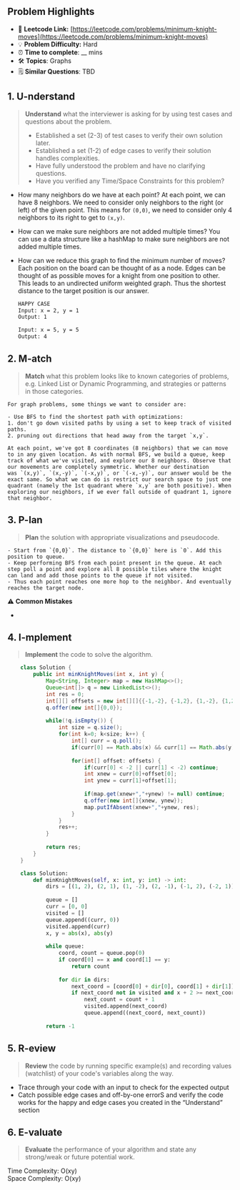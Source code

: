 ## Problem Highlights

* 🔗 **Leetcode Link:** [https://leetcode.com/problems/minimum-knight-moves](https://leetcode.com/problems/minimum-knight-moves) 
* 💡 **Problem Difficulty:** Hard
* ⏰ **Time to complete**: __ mins
* 🛠️ **Topics**: Graphs
* 🗒️ **Similar Questions**: TBD


## 1. **U-nderstand**

> **Understand** what the interviewer is asking for by using test cases and questions about the problem.
> 
> - Established a set (2-3) of test cases to verify their own solution later.
> - Established a set (1-2) of edge cases to verify their solution handles complexities.
> - Have fully understood the problem and have no clarifying questions.
> - Have you verified any Time/Space Constraints for this problem?

- How many neighbors do we have at each point?
At each point, we can have 8 neighbors. We need to consider only neighbors to the right (or left) of the given point. This means for `(0,0)`, we need to consider only 4 neighbors to its right to get to `(x,y)`.
    
- How can we make sure neighbors are not added multiple times?
You can use a data structure like a hashMap to make sure neighbors are not added multiple times.
    
- How can we reduce this graph to find the minimum number of moves?
Each position on the board can be thought of as a node. Edges can be thought of as possible moves for a knight from one position to other. This leads to an undirected uniform weighted graph. Thus the shortest distance to the target position is our answer.
    
    ```markdown
    HAPPY CASE
    Input: x = 2, y = 1
    Output: 1
    
    Input: x = 5, y = 5
    Output: 4
    ```
    
## 2. M-atch

> **Match** what this problem looks like to known categories of problems, e.g. Linked List or Dynamic Programming, and strategies or patterns in those categories.
    
    For graph problems, some things we want to consider are:
    
    - Use BFS to find the shortest path with optimizations:
    1. don't go down visited paths by using a set to keep track of visited paths.
    2. pruning out directions that head away from the target `x,y`. 
    
    At each point, we've got 8 coordinates (8 neighbors) that we can move to in any given location. As with normal BFS, we build a queue, keep track of what we've visited, and explore our 8 neighbors. Observe that our movements are completely symmetric. Whether our destination was `(x,y)`, `(x,-y)`, `(-x,y)`, or `(-x,-y)`, our answer would be the exact same. So what we can do is restrict our search space to just one quadrant (namely the 1st quadrant where `x,y` are both positive). When exploring our neighbors, if we ever fall outside of quadrant 1, ignore that neighbor. 
    
## 3. P-lan
    
> **Plan** the solution with appropriate visualizations and pseudocode.
    
    - Start from `{0,0}`. The distance to `{0,0}` here is `0`. Add this position to queue.
    - Keep performing BFS from each point present in the queue. At each step poll a point and explore all 8 possible tiles where the knight can land and add those points to the queue if not visited.
    - Thus each point reaches one more hop to the neighbor. And eventually reaches the target node.

⚠️ **Common Mistakes**

* 


## 4. I-mplement

> **Implement** the code to solve the algorithm.
    
```java
    class Solution {
        public int minKnightMoves(int x, int y) {
            Map<String, Integer> map = new HashMap<>();
            Queue<int[]> q = new LinkedList<>();
            int res = 0;
            int[][] offsets = new int[][]{{-1,-2}, {-1,2}, {1,-2}, {1,2}, {-2,-1}, {-2,1}, {2,-1}, {2,1}};
            q.offer(new int[]{0,0});
            
            while(!q.isEmpty()) {
                int size = q.size();
                for(int k=0; k<size; k++) {
                    int[] curr = q.poll();
                    if(curr[0] == Math.abs(x) && curr[1] == Math.abs(y)) return res;
    
                    for(int[] offset: offsets) {
                        if(curr[0] < -2 || curr[1] < -2) continue;
                        int xnew = curr[0]+offset[0];
                        int ynew = curr[1]+offset[1];
                        
                        if(map.get(xnew+","+ynew) != null) continue;
                        q.offer(new int[]{xnew, ynew});
                        map.putIfAbsent(xnew+","+ynew, res);
                    }
                }
                res++;
            }
            
            return res;
        }
    }
```

```python
    class Solution:
        def minKnightMoves(self, x: int, y: int) -> int:
            dirs = [(1, 2), (2, 1), (1, -2), (2, -1), (-1, 2), (-2, 1)]
            
            queue = []
            curr = [0, 0]
            visited = []
            queue.append((curr, 0))
            visited.append(curr)
            x, y = abs(x), abs(y)
         
            while queue:
                coord, count = queue.pop(0)
                if coord[0] == x and coord[1] == y:
                    return count
                    
                for dir in dirs:
                    next_coord = [coord[0] + dir[0], coord[1] + dir[1]]
                    if next_coord not in visited and x + 2 >= next_coord[0] >= -1 and y + 2 >= next_coord[1] >= -1:
                        next_count = count + 1
                        visited.append(next_coord)
                        queue.append((next_coord, next_count))
               
            return -1
```
    
## 5. R-eview
    
> **Review** the code by running specific example(s) and recording values (watchlist) of your code's variables along the way.

- Trace through your code with an input to check for the expected output
- Catch possible edge cases and off-by-one errorS and verify the code works for the happy and edge cases you created in the “Understand” section

    
## 6. E-valuate

> **Evaluate** the performance of your algorithm and state any strong/weak or future potential work.

Time Complexity: O(xy)
<br>
Space Complexity: O(xy)
